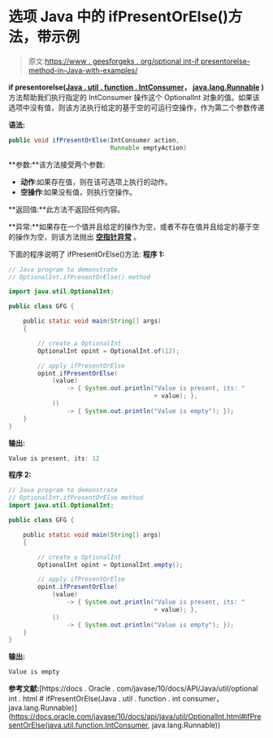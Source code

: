 # 选项 Java 中的 ifPresentOrElse()方法，带示例

> 原文:[https://www . geesforgeks . org/optional int-if presentorelse-method-in-Java-with-examples/](https://www.geeksforgeeks.org/optionalint-ifpresentorelse-method-in-java-with-examples/)

**if presentorelse([Java . util . function . IntConsumer](https://www.geeksforgeeks.org/intconsumer-interface-in-java-with-examples/)， [java.lang.Runnable](https://www.geeksforgeeks.org/runnable-interface-in-java/) )** 方法帮助我们执行指定的 IntConsumer 操作这个 OptionalInt 对象的值。如果该选项中没有值，则该方法执行给定的基于空的可运行空操作，作为第二个参数传递

**语法:**

```java
public void ifPresentOrElse(IntConsumer action,
                            Runnable emptyAction)

```

**参数:**该方法接受两个参数:

*   **动作**:如果存在值，则在该可选项上执行的动作。
*   **空操作**:如果没有值，则执行空操作。

**返回值:**此方法不返回任何内容。

**异常:**如果存在一个值并且给定的操作为空，或者不存在值并且给定的基于空的操作为空，则该方法抛出 **[空指针异常](https://www.geeksforgeeks.org/null-pointer-exception-in-java/)** 。

下面的程序说明了 ifPresentOrElse()方法:
**程序 1:**

```java
// Java program to demonstrate
// OptionalInt.ifPresentOrElse() method

import java.util.OptionalInt;

public class GFG {

    public static void main(String[] args)
    {

        // create a OptionalInt
        OptionalInt opint = OptionalInt.of(12);

        // apply ifPresentOrElse
        opint.ifPresentOrElse(
            (value)
                -> { System.out.println("Value is present, its: "
                                        + value); },
            ()
                -> { System.out.println("Value is empty"); });
    }
}
```

**输出:**

```java
Value is present, its: 12

```

**程序 2:**

```java
// Java program to demonstrate
// OptionalInt.ifPresentOrElse method
import java.util.OptionalInt;

public class GFG {

    public static void main(String[] args)
    {

        // create a OptionalInt
        OptionalInt opint = OptionalInt.empty();

        // apply ifPresentOrElse
        opint.ifPresentOrElse(
            (value)
                -> { System.out.println("Value is present, its: "
                                        + value); },
            ()
                -> { System.out.println("Value is empty"); });
    }
}
```

**输出:**

```java
Value is empty

```

**参考文献:**[https://docs . Oracle . com/javase/10/docs/API/Java/util/optional int . html # ifPresentOrElse(Java . util . function . int consumer，java.lang.Runnable)](https://docs.oracle.com/javase/10/docs/api/java/util/OptionalInt.html#ifPresentOrElse(java.util.function.IntConsumer, java.lang.Runnable))
